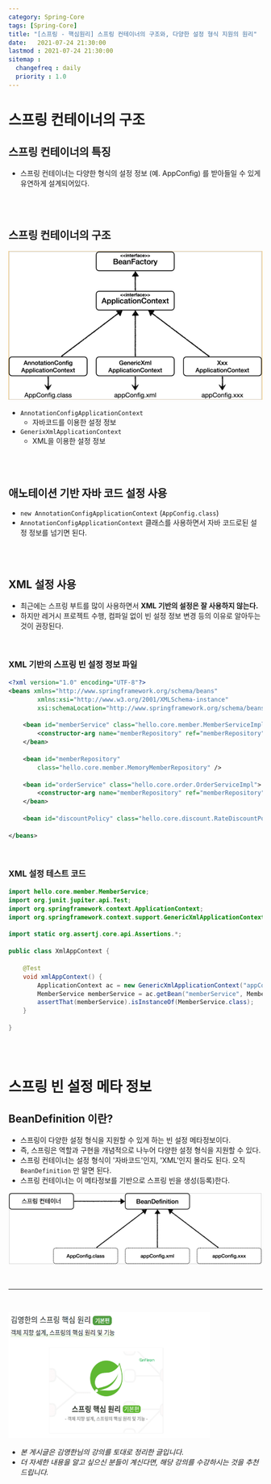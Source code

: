 ```yaml
---
category: Spring-Core
tags: [Spring-Core]
title: "[스프링 - 핵심원리] 스프링 컨테이너의 구조와, 다양한 설정 형식 지원의 원리"
date:   2021-07-24 21:30:00 
lastmod : 2021-07-24 21:30:00
sitemap :
  changefreq : daily
  priority : 1.0
---
```


# 스프링 컨테이너의 구조

## 스프링 컨테이너의 특징

- 스프링 컨테이너는 다양한 형식의 설정 정보 (예. AppConfig) 를 받아들일 수 있게 유연하게 설계되어있다.

<br><br>

## 스프링 컨테이너의 구조

![스프링 컨테이너 구조](/assets/img/2021-07-24-SPRING_Container_Structure/Untitled%208.png)

- `AnnotationConfigApplicationContext`
    - 자바코드를 이용한 설정 정보
- `GenerixXmlApplicationContext`
    - XML을 이용한 설정 정보

<br><br>

## 애노테이션 기반 자바 코드 설정 사용

- `new AnnotationConfigApplicationContext` (`AppConfig.class`)
- `AnnotationConfigApplicationContext` 클래스를 사용하면서 자바 코드로된 설정 정보를 넘기면 된다.

<br><br>

## XML 설정 사용

- 최근에는 스프링 부트를 많이 사용하면서 **XML 기반의 설정은 잘 사용하지 않는다.**
- 하지만 레거시 프로젝트 수행, 컴파일 없이 빈 설정 정보 변경 등의 이유로 알아두는 것이 권장된다.

<br>

### XML 기반의 스프링 빈 설정 정보 파일

```xml
<?xml version="1.0" encoding="UTF-8"?>
<beans xmlns="http://www.springframework.org/schema/beans"
		xmlns:xsi="http://www.w3.org/2001/XMLSchema-instance"
		xsi:schemaLocation="http://www.springframework.org/schema/beans http:// www.springframework.org/schema/beans/spring-beans.xsd">

	<bean id="memberService" class="hello.core.member.MemberServiceImpl">
		<constructor-arg name="memberRepository" ref="memberRepository" />
	</bean>

	<bean id="memberRepository"
		class="hello.core.member.MemoryMemberRepository" />
	
	<bean id="orderService" class="hello.core.order.OrderServiceImpl">
		<constructor-arg name="memberRepository" ref="memberRepository" /> <constructor-arg name="discountPolicy" ref="discountPolicy" />
	</bean>

	<bean id="discountPolicy" class="hello.core.discount.RateDiscountPolicy" />

</beans>
```

<br>

### XML 설정 테스트 코드

```java
import hello.core.member.MemberService;
import org.junit.jupiter.api.Test;
import org.springframework.context.ApplicationContext;
import org.springframework.context.support.GenericXmlApplicationContext;

import static org.assertj.core.api.Assertions.*;

public class XmlAppContext {

	@Test
	void xmlAppContext() {
		ApplicationContext ac = new GenericXmlApplicationContext("appConfig.xml");
		MemberService memberService = ac.getBean("memberService", MemberService.class);
		assertThat(memberService).isInstanceOf(MemberService.class);
	}

}
```

<br><br>

# 스프링 빈 설정 메타 정보

## BeanDefinition 이란?

- 스프링이 다양한 설정 형식을 지원할 수 있게 하는 빈 설정 메타정보이다.
- 즉, 스프링은 역할과 구현을 개념적으로 나누어 다양한 설정 형식을 지원할 수 있다.
- 스프링 컨테이너는 설정 형식이 '자바코드'인지, 'XML'인지 몰라도 된다.
오직 `BeanDefinition` 만 알면 된다.
- 스프링 컨테이너는 이 메타정보를 기반으로 스프링 빈을 생성(등록)한다.

![BeanDefinition](/assets/img/2021-07-24-SPRING_Container_Structure/Untitled%209.png)

<br>

---

<br>

<a href="https://inf.run/pcN8"><img src="/assets/img/Inflearn_Spring_SpringCore/Logo.png" width="400px" height="250px"></a>

- *본 게시글은 김영한님의 강의를 토대로 정리한 글입니다.*
- *더 자세한 내용을 알고 싶으신 분들이 계신다면, 해당 강의를 수강하시는 것을 추천드립니다.*